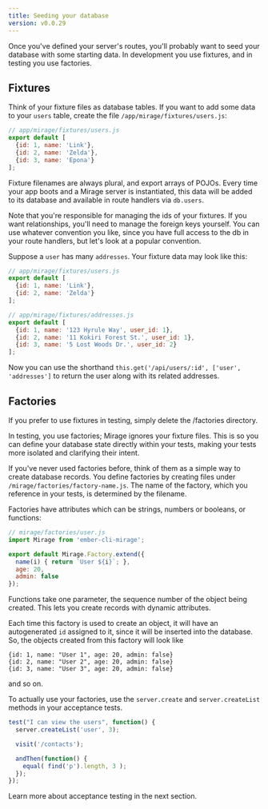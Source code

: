 ```yaml
---
title: Seeding your database
version: v0.0.29
---
```


Once you've defined your server's routes, you'll probably want to seed your database with some starting data. In development you use fixtures, and in testing you use factories.

## Fixtures

Think of your fixture files as database tables. If you want to add some data to your `users` table, create the file `/app/mirage/fixtures/users.js`:

```js
// app/mirage/fixtures/users.js
export default [
  {id: 1, name: 'Link'},
  {id: 2, name: 'Zelda'},
  {id: 3, name: 'Epona'}
];
```

Fixture filenames are always plural, and export arrays of POJOs. Every time your app boots and a Mirage server is instantiated, this data will be added to its database and available in route handlers via `db.users`.

Note that you're responsible for managing the ids of your fixtures. If you want relationships, you'll need to manage the foreign keys yourself. You can use whatever convention you like, since you have full access to the db in your route handlers, but let's look at a popular convention.

Suppose a `user` has many `addresses`. Your fixture data may look like this:

```js
// app/mirage/fixtures/users.js
export default [
  {id: 1, name: 'Link'},
  {id: 2, name: 'Zelda'}
];

// app/mirage/fixtures/addresses.js
export default [
  {id: 1, name: '123 Hyrule Way', user_id: 1},
  {id: 2, name: '11 Kokiri Forest St.', user_id: 1},
  {id: 3, name: '5 Lost Woods Dr.', user_id: 2}
];
```

Now you can use the shorthand `this.get('/api/users/:id', ['user', 'addresses']` to return the user along with its related addresses.

## Factories

<aside class='Docs-page__aside'>
  <p>If you prefer to use fixtures in testing, simply delete the /factories directory.</p>
</aside>

In testing, you use factories; Mirage ignores your fixture files. This is so you can define your database state directly within your tests, making your tests more isolated and clarifying their intent.

If you've never used factories before, think of them as a simple way to create database records. You define factories by creating files under `/mirage/factories/factory-name.js`. The name of the factory, which you reference in your tests, is determined by the filename.

Factories have attributes which can be strings, numbers or booleans, or functions:

```js
// mirage/factories/user.js
import Mirage from 'ember-cli-mirage';

export default Mirage.Factory.extend({
  name(i) { return `User ${i}`; },
  age: 20,
  admin: false
});
```

Functions take one parameter, the sequence number of the object being created. This lets you create records with dynamic attributes.

Each time this factory is used to create an object, it will have an autogenerated `id` assigned to it, since it will be inserted into the database. So, the objects created from this factory will look like

    {id: 1, name: "User 1", age: 20, admin: false}
    {id: 2, name: "User 2", age: 20, admin: false}
    {id: 3, name: "User 3", age: 20, admin: false}

and so on.

To actually use your factories, use the `server.create` and `server.createList` methods in your acceptance tests.

```js
test("I can view the users", function() {
  server.createList('user', 3);

  visit('/contacts');

  andThen(function() {
    equal( find('p').length, 3 );
  });
});
```

Learn more about acceptance testing in the next section.
